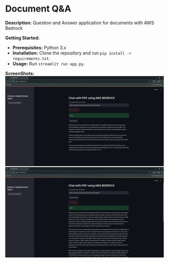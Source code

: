 # Document Q&A

**Description:**
Question and Answer application for documents with AWS Bedrock

**Getting Started:**
* **Prerequisites:** Python 3.x
* **Installation:** Clone the repository and run `pip install -r requirements.txt`.
* **Usage:** Run `streamlit run app.py`.

**ScreenShots:**
![](images/1.png)
![](images/2.png)
